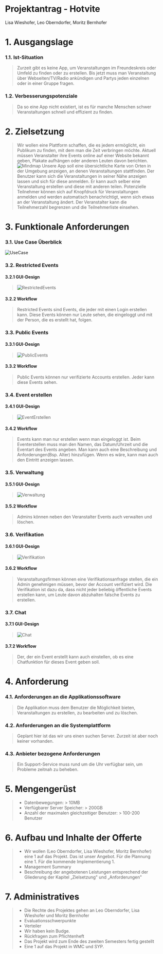 # Projektantrag - Hotvite
Lisa Wieshofer, Leo Oberndorfer, Moritz Bernhofer

# 1. Ausgangslage

### 1.1. Ist-Situation
> Zurzeit gibt es keine App, um Veranstaltungen im Freundeskreis oder Umfeld zu finden oder zu erstellen. Bis jetzt muss man Veranstaltung über Webseiten/TV/Radio ankündigen und Partys jeden einzelnen oder in einer Gruppe fragen.

### 1.2. Verbesserungspotenziale
> Da so eine App nicht existiert, ist es für manche Menschen schwer Veranstaltungen schnell und effizient zu finden.


# 2. Zielsetzung
> Wir wollen eine Plattform schaffen, die es jedem ermöglicht, ein Publikum zu finden, mit dem man die Zeit verbringen möchte. Aktuell müssen Veranstalter ihre Events online auf einer Website bekannt geben, Plakate aufhängen oder anderen Leuten davon berichten.
![Mindmap](Mindmap.jpg)
> Unsere App soll eine übersichtliche Karte von Orten in der Umgebung anzeigen, an denen Veranstaltungen stattfinden. Der Benutzer kann sich die Veranstaltungen in seiner Nähe anzeigen lassen und sich für diese anmelden. Er kann auch selber eine Veranstaltung erstellen und diese mit anderen teilen. Potenzielle Teilnehmer können sich auf Knopfdruck für Veranstaltungen anmelden und werden automatisch benachrichtigt, wenn sich etwas an der Veranstaltung ändert. Der Veranstalter kann die Teilnehmerzahl begrenzen und die Teilnehmerliste einsehen.


# 3. Funktionale Anforderungen
### 3.1. Use Case Überblick
![UseCase](HotviteUCDiagramv2.drawio.png)

### 3.2. Restricted Events
#### 3.2.1 GUI-Design
> ![RestrictedEvents](.png)

#### 3.2.2 Workflow
> Restricted Events sind Events, die jeder mit einen Login erstellen kann. Diese Events können nur Leute sehen, die eingeloggt und mit der Person, die es erstellt hat, folgen.

### 3.3. Public Events
#### 3.3.1 GUI-Design
>![PublicEvents](.png)

#### 3.3.2 Workflow
> Public Events können nur verifizierte Accounts erstellen. Jeder kann diese Events sehen.

### 3.4. Event erstellen
#### 3.4.1 GUI-Design
> ![EventErstellen](.png)

#### 3.4.2 Workflow
> Events kann man nur erstellen wenn man eingeloggt ist. Beim Eventerstellen muss man den Namen, das Datum/Uhrzeit und die Eventart des Events angeben. Man kann auch eine Beschreibung und Anforderungen(Bsp. Alter) hinzufügen. Wenn es wäre, kann man auch den Eintritt anzeigen lassen.

### 3.5. Verwaltung
#### 3.5.1 GUI-Design
> ![Verwaltung](.png)

#### 3.5.2 Workflow
> Admins können neben den Veranstalter Events auch verwalten und löschen.

### 3.6. Verifikation
#### 3.6.1 GUI-Design
> ![Verifikation](.png)

#### 3.6.2 Workflow
> Veranstaltungsfirmen können eine Verifikationsanfrage stellen, die ein Admin genehmigen müssen, bevor der Account verifiziert wird. Die Verifikation ist dazu da, dass nicht jeder beliebig öffentliche Events erstellen kann, um Leute davon abzuhalten falsche Events zu erstellen.

### 3.7. Chat
#### 3.7.1 GUI-Design
> ![Chat](.png)

#### 3.7.2 Workflow
> Der, der ein Event erstellt kann auch einstellen, ob es eine Chatfunktion für dieses Event geben soll.


# 4. Anforderung
### 4.1. Anforderungen an die Applikationssoftware
> Die Applikation muss dem Benutzer die Möglichkeit bieten, Veranstaltungen zu erstellen, zu bearbeiten und zu löschen.

### 4.2. Anforderungen an die Systemplattform
> Geplant hier ist das wir uns einen suchen Server. Zurzeit ist aber noch keiner vorhanden.

### 4.3. Anbieter bezogene Anforderungen
> Ein Support-Service muss rund um die Uhr verfügbar sein, um Probleme zeitnah zu beheben.


# 5. Mengengerüst
> - Datenbewegungen: > 10MB 
> - Verfügbarer Server Speicher: > 200GB 
> - Anzahl der maximalen gleichzeitiger Benutzer: > 100-200 Benutzer 


# 6. Aufbau und Inhalte der Offerte
> - Wir wollen (Leo Oberndorfer, Lisa Wieshofer, Moritz Bernhofer) eine 1 auf das Projekt. Das ist unser Angebot. Für die Plannung eine 1. Für die kommende Implementierung 1.
> - Management Summary
> - Beschreibung der angebotenen Leistungen entsprechend der Gliederung der Kapitel „Zielsetzung" und „Anforderungen"


# 7. Administratives
> - Die Rechte des Projektes gehen an Leo Oberndorfer, Lisa Wieshofer und Moritz Bernhofer
> - Evaluationsschwerpunkte
> - Verteiler
> - Wir haben kein Budge.
> - Rückfragen zum Pflichtenheft
> - Das Projekt wird zum Ende des zweiten Semesters fertig gestellt
> - Eine 1 auf das Projekt in WMC und SYP.
